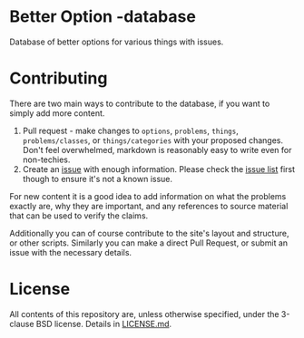 # Better Option -database

Database of better options for various things with issues.

# Contributing

There are two main ways to contribute to the database, if you want to simply add more content.

1. Pull request - make changes to `options`, `problems`, `things`, `problems/classes`, or `things/categories` with your proposed changes. Don't feel overwhelmed, markdown is reasonably easy to write even for non-techies.
2. Create an [issue](https://github.com/lietu/BetterOption/issues/new) with enough information. Please check the [issue list](https://github.com/lietu/BetterOption/issues) first though to ensure it's not a known issue.

For new content it is a good idea to add information on what the problems exactly are, why they are important, and any references to source material that can be used to verify the claims.

Additionally you can of course contribute to the site's layout and structure, or other scripts. Similarly you can make a direct Pull Request, or submit an issue with the necessary details.

# License

All contents of this repository are, unless otherwise specified, under
the 3-clause BSD license. Details in [LICENSE.md](LICENSE.md).
